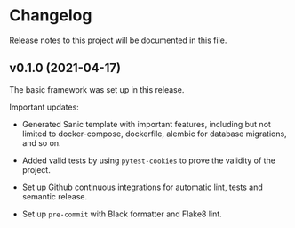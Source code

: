# Changelog

Release notes to this project will be documented in this file.

<!--next-version-placeholder-->

## v0.1.0 (2021-04-17)
The basic framework was set up in this release.

Important updates:
- Generated Sanic template with important features, including
  but not limited to docker-compose, dockerfile,
  alembic for database migrations, and so on.

- Added valid tests by using `pytest-cookies`  to prove the validity
  of the project.

- Set up Github continuous integrations for automatic lint,
  tests and semantic release.

- Set up `pre-commit` with Black formatter and Flake8 lint.
